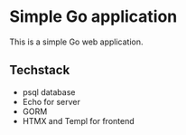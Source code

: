# Simple Go application

This is a simple Go web application.

## Techstack

* psql database
* Echo for server
* GORM
* HTMX and Templ for frontend
